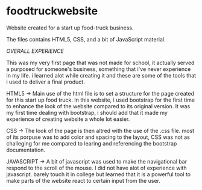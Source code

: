 # foodtruckwebsite
Website created for a start up food-truck business. 

The files contains HTML5, CSS, and a bit of JavaScript material. 

*OVERALL EXPERIENCE*

This was my very first page that was not made for school, it actually served a purposed for someone's business, something that i've never experience in my life. i learned alot while creating it and these are some of the tools that i used to deliver a final product. 


HTML5
-> Main use of the html file is to set a structure for the page created for this start up food truck. In this website, i used bootstrap for the first time to enhance the look of the website compared to its original version. It was my first time dealing with bootstrap, i should add that it made my experience of creating website a whole lot easier. 
    

CSS
-> The look of the page is then altred with the use of the .css file. most of its porpuse was to add color and spacing to the layout, CSS was not as challeging for me compared to learing and referencing the bootstrap documentation. 


JAVASCRIPT
-> A bit of javascript was used to make the navigational bar respond to the scroll of the mouse. I did not have alot of experience with javascript. barely touch it in college but learned that it is a powerful tool to make parts of the website react to certain input from the user. 


